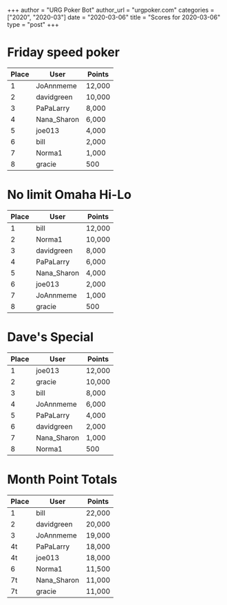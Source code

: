 +++
author = "URG Poker Bot"
author_url = "urgpoker.com"
categories = ["2020", "2020-03"]
date = "2020-03-06"
title = "Scores for 2020-03-06"
type = "post"
+++
# Friday speed poker

| Place | User | Points |
|-------|------|--------|
| 1 | JoAnnmeme | 12,000 |
| 2 | davidgreen | 10,000 |
| 3 | PaPaLarry | 8,000 |
| 4 | Nana_Sharon | 6,000 |
| 5 | joe013 | 4,000 |
| 6 | bill | 2,000 |
| 7 | Norma1 | 1,000 |
| 8 | gracie | 500 |

# No limit Omaha Hi-Lo

| Place | User | Points |
|-------|------|--------|
| 1 | bill | 12,000 |
| 2 | Norma1 | 10,000 |
| 3 | davidgreen | 8,000 |
| 4 | PaPaLarry | 6,000 |
| 5 | Nana_Sharon | 4,000 |
| 6 | joe013 | 2,000 |
| 7 | JoAnnmeme | 1,000 |
| 8 | gracie | 500 |

# Dave's Special

| Place | User | Points |
|-------|------|--------|
| 1 | joe013 | 12,000 |
| 2 | gracie | 10,000 |
| 3 | bill | 8,000 |
| 4 | JoAnnmeme | 6,000 |
| 5 | PaPaLarry | 4,000 |
| 6 | davidgreen | 2,000 |
| 7 | Nana_Sharon | 1,000 |
| 8 | Norma1 | 500 |

# Month Point Totals

| Place | User | Points |
|-------|------|--------|
| 1 | bill | 22,000 |
| 2 | davidgreen | 20,000 |
| 3 | JoAnnmeme | 19,000 |
| 4t | PaPaLarry | 18,000 |
| 4t | joe013 | 18,000 |
| 6 | Norma1 | 11,500 |
| 7t | Nana_Sharon | 11,000 |
| 7t | gracie | 11,000 |
